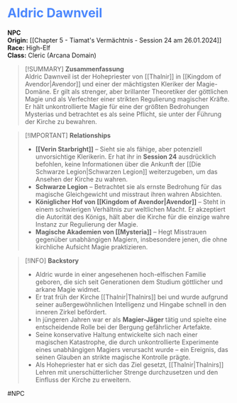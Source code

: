 # <font color = 4d88fd>Aldric Dawnveil</font>

**NPC**  
**Origin:** [[Chapter 5 - Tiamat's Vermächtnis - Session 24 am 26.01.2024]]  
**Race:** High-Elf  
**Class:** Cleric (Arcana Domain)

> [!SUMMARY] **Zusammenfassung**  
> Aldric Dawnveil ist der Hohepriester von [[Thalnir]] in [[Kingdom of Avendor|Avendor]] und einer der mächtigsten Kleriker der Magie-Domäne. Er gilt als strenger, aber brillanter Theoretiker der göttlichen Magie und als Verfechter einer strikten Regulierung magischer Kräfte. Er hält unkontrollierte Magie für eine der größten Bedrohungen Mysterias und betrachtet es als seine Pflicht, sie unter der Führung der Kirche zu bewahren.

> [!IMPORTANT] **Relationships**
> 
> - **[[Verin Starbright]]** – Sieht sie als fähige, aber potenziell unvorsichtige Klerikerin. Er hat ihr in **Session 24** ausdrücklich befohlen, keine Informationen über die Ankunft der [[Die Schwarze Legion|Schwarzen Legion]] weiterzugeben, um das Ansehen der Kirche zu wahren.
> - **Schwarze Legion** – Betrachtet sie als ernste Bedrohung für das magische Gleichgewicht und misstraut ihren wahren Absichten.
> - **Königlicher Hof von [[Kingdom of Avendor|Avendor]]** – Steht in einem schwierigen Verhältnis zur weltlichen Macht. Er akzeptiert die Autorität des Königs, hält aber die Kirche für die einzige wahre Instanz zur Regulierung der Magie.
> - **Magische Akademien von [[Mysteria]]** – Hegt Misstrauen gegenüber unabhängigen Magiern, insbesondere jenen, die ohne kirchliche Aufsicht Magie praktizieren.

> [!INFO] **Backstory**
> 
> - Aldric wurde in einer angesehenen hoch-elfischen Familie geboren, die sich seit Generationen dem Studium göttlicher und arkane Magie widmet.
> - Er trat früh der Kirche [[Thalnir|Thalnirs]] bei und wurde aufgrund seiner außergewöhnlichen Intelligenz und Hingabe schnell in den inneren Zirkel befördert.
> - In jüngeren Jahren war er als **Magier-Jäger** tätig und spielte eine entscheidende Rolle bei der Bergung gefährlicher Artefakte.
> - Seine konservative Haltung entwickelte sich nach einer magischen Katastrophe, die durch unkontrollierte Experimente eines unabhängigen Magiers verursacht wurde – ein Ereignis, das seinen Glauben an strikte magische Kontrolle prägte.
> - Als Hohepriester hat er sich das Ziel gesetzt, [[Thalnir|Thalnirs]] Lehren mit unerschütterlicher Strenge durchzusetzen und den Einfluss der Kirche zu erweitern.

#NPC